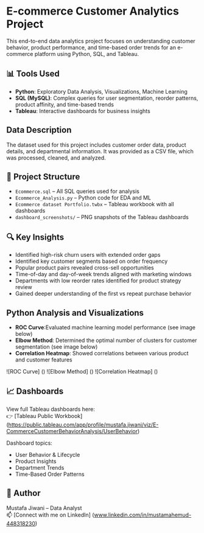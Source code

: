# E-commerce Customer Analytics Project

This end-to-end data analytics project focuses on understanding customer behavior, product performance, and time-based order trends for an e-commerce platform using Python, SQL, and Tableau.

## 📊 Tools Used

- **Python**: Exploratory Data Analysis, Visualizations, Machine Learning
- **SQL (MySQL)**: Complex queries for user segmentation, reorder patterns, product affinity, and time-based trends
- **Tableau**: Interactive dashboards for business insights

## Data Description

The dataset used for this project includes customer order data, product details, and departmental information. It was provided as a CSV file, which was processed, cleaned, and analyzed.

## 📁 Project Structure

- `Ecommerce.sql` – All SQL queries used for analysis
- `Ecommerce_Analysis.py` – Python code for EDA and ML
- `Ecommerce dataset Portfolio.twbx` – Tableau workbook with all dashboards
- `dashboard_screenshots/` – PNG snapshots of the Tableau dashboards

## 🔍 Key Insights

- Identified high-risk churn users with extended order gaps
- Identified key customer segments based on order frequency
- Popular product pairs revealed cross-sell opportunities
- Time-of-day and day-of-week trends aligned with marketing windows
- Departments with low reorder rates identified for product strategy review
- Gained deeper understanding of the first vs repeat purchase behavior

## Python Analysis and Visualizations

- **ROC Curve**:Evaluated machine learning model performance (see image below)
- **Elbow Method**: Determined the optimal number of clusters for customer segmentation (see image below)
- **Correlation Heatmap**: Showed correlations between various product and customer features

![ROC Curve] ()
![Elbow Method] ()
![Correlation Heatmap] ()

## 📈 Dashboards

View full Tableau dashboards here:  
👉 [Tableau Public Workbook] (https://public.tableau.com/app/profile/mustafa.jiwani/viz/E-CommerceCustomerBehaviorAnalysis/UserBehavior)

Dashboard topics:
- User Behavior & Lifecycle
- Product Insights
- Department Trends
- Time-Based Order Patterns

## 📌 Author

Mustafa Jiwani – Data Analyst  
📫 [Connect with me on LinkedIn] (www.linkedin.com/in/mustamahemud-448318230)

